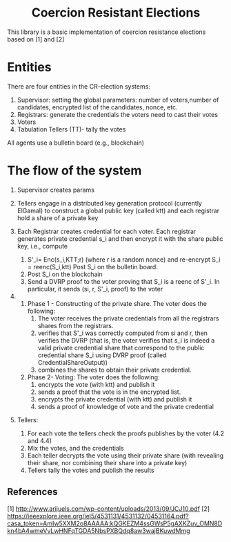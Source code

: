 <h1 align="center">Coercion Resistant Elections</h1>

This library is a basic implementation of coercion resistance elections based on [1] and [2]

# Entities
There are four entities in the CR-election systems:
1. Supervisor: setting the global parameters: number of voters,number of candidates, encrypted list of the candidates, nonce, etc. 
2. Registrars: generate the credentials the voters need to cast their votes
3. Voters
4. Tabulation Tellers (TT)- tally the votes

All agents use a bulletin board (e.g., blockchain)

# The flow of the system
1. Supervisor creates params
2. Tellers engage in a distributed key generation protocol (currently ElGamal) to construct a global public key (called ktt) and each registrar hold a share of a private key
3. Each Registrar creates credential for each voter. Each registrar generates private credential s_i and then encrypt it with the share public key, i.e., compute 
    1. S'_i= Enc(s_i,KTT;r) (where r is a random nonce) and re-encrypt S_i = reenc(S_i,ktt) Post S_i on the bulletin board. 
    2. Post S_i on the blockchain
      3. Send a DVRP proof to the voter proving that S_i is a reenc of S'_i. In particular, it sends (si, r, S'_i, proof) to the voter
4. 1. Phase 1 - Constructing of the private share.   The voter does the following:
         1. The voter receives the private credentials from all the registrars shares from the registrars. 
      2. verifies that S'_i was  correctly computed from si and r, then verifies the DVRP (that is, the voter verifies that s_i is indeed a valid private credential share that correspond to the public credential share S_i using DVRP proof (called CredentialShareOutput))
      3. combines the shares to obtain their private credential. 
   2. Phase 2- Voting:  The voter does the following:
      1. encrypts the vote (with ktt) and publish it
       2. sends a proof that the vote is in the encrypted list.
       3. encrypts the private credential (with ktt) and publish it   
       4. sends a proof of knowledge of vote and the private credential
   
5. Tellers:
      1. For each vote the tellers check the proofs publishes by the voter (4.2 and 4.4)
     2. Mix the votes, and the credentials
     3. Each teller decrypts the vote using their private share (with revealing their share, nor combining their share into a private key)
     3. Tellers tally the votes and publish the results

## References
[1] http://www.arijuels.com/wp-content/uploads/2013/09/JCJ10.pdf
[2] https://ieeexplore.ieee.org/iel5/4531131/4531132/04531164.pdf?casa_token=AmIw5XXM2o8AAAAA:kQGKEZM4ssGWsP5gAXKZuv_OMN8Dkn4bA4wmeVvLwHNFqTGDA5NbsPXBQdq8aw3wajBKuwdMmg